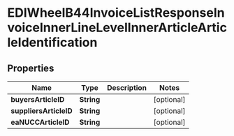 

# EDIWheelB44InvoiceListResponseInvoiceInnerLineLevelInnerArticleArticleIdentification


## Properties

| Name | Type | Description | Notes |
|------------ | ------------- | ------------- | -------------|
|**buyersArticleID** | **String** |  |  [optional] |
|**suppliersArticleID** | **String** |  |  [optional] |
|**eaNUCCArticleID** | **String** |  |  [optional] |



